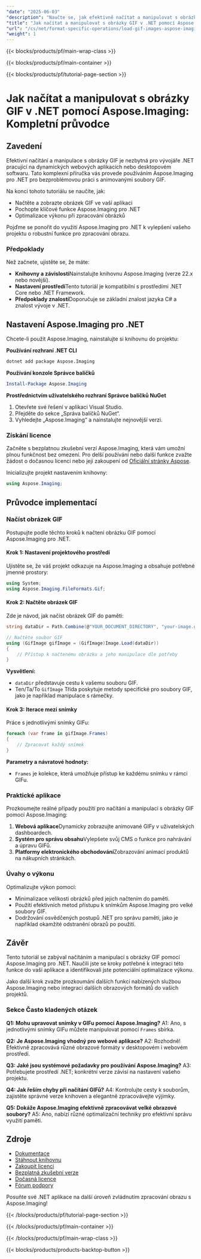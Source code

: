 ```yaml
---
"date": "2025-06-03"
"description": "Naučte se, jak efektivně načítat a manipulovat s obrázky GIF ve vašich .NET aplikacích pomocí Aspose.Imaging. Tato komplexní příručka zahrnuje nastavení, příklady kódu a tipy pro zvýšení výkonu."
"title": "Jak načítat a manipulovat s obrázky GIF v .NET pomocí Aspose.Imaging – kompletní průvodce"
"url": "/cs/net/format-specific-operations/load-gif-images-aspose-imaging-net-tutorial/"
"weight": 1
---
```


{{< blocks/products/pf/main-wrap-class >}}

{{< blocks/products/pf/main-container >}}

{{< blocks/products/pf/tutorial-page-section >}}
# Jak načítat a manipulovat s obrázky GIF v .NET pomocí Aspose.Imaging: Kompletní průvodce

## Zavedení

Efektivní načítání a manipulace s obrázky GIF je nezbytná pro vývojáře .NET pracující na dynamických webových aplikacích nebo desktopovém softwaru. Tato komplexní příručka vás provede používáním Aspose.Imaging pro .NET pro bezproblémovou práci s animovanými soubory GIF.

Na konci tohoto tutoriálu se naučíte, jak:
- Načtěte a zobrazte obrázek GIF ve vaší aplikaci
- Pochopte klíčové funkce Aspose.Imaging pro .NET
- Optimalizace výkonu při zpracování obrázků

Pojďme se ponořit do využití Aspose.Imaging pro .NET k vylepšení vašeho projektu o robustní funkce pro zpracování obrazu.

### Předpoklady

Než začnete, ujistěte se, že máte:
- **Knihovny a závislosti**Nainstalujte knihovnu Aspose.Imaging (verze 22.x nebo novější).
- **Nastavení prostředí**Tento tutoriál je kompatibilní s prostředími .NET Core nebo .NET Framework.
- **Předpoklady znalostí**Doporučuje se základní znalost jazyka C# a znalost vývoje v .NET.

## Nastavení Aspose.Imaging pro .NET

Chcete-li použít Aspose.Imaging, nainstalujte si knihovnu do projektu:

**Používání rozhraní .NET CLI**

```bash
dotnet add package Aspose.Imaging
```

**Používání konzole Správce balíčků**

```powershell
Install-Package Aspose.Imaging
```

**Prostřednictvím uživatelského rozhraní Správce balíčků NuGet**

1. Otevřete své řešení v aplikaci Visual Studio.
2. Přejděte do sekce „Správa balíčků NuGet“.
3. Vyhledejte „Aspose.Imaging“ a nainstalujte nejnovější verzi.

### Získání licence

Začněte s bezplatnou zkušební verzí Aspose.Imaging, která vám umožní plnou funkčnost bez omezení. Pro delší používání nebo další funkce zvažte žádost o dočasnou licenci nebo její zakoupení od [Oficiální stránky Aspose](https://purchase.aspose.com/buy).

Inicializujte projekt nastavením knihovny:

```csharp
using Aspose.Imaging;
```

## Průvodce implementací

### Načíst obrázek GIF

Postupujte podle těchto kroků k načtení obrázku GIF pomocí Aspose.Imaging pro .NET.

#### Krok 1: Nastavení projektového prostředí

Ujistěte se, že váš projekt odkazuje na Aspose.Imaging a obsahuje potřebné jmenné prostory:

```csharp
using System;
using Aspose.Imaging.FileFormats.Gif;
```

#### Krok 2: Načtěte obrázek GIF

Zde je návod, jak načíst obrázek GIF do paměti:

```csharp
string dataDir = Path.Combine(@"YOUR_DOCUMENT_DIRECTORY", "your-image.gif");

// Načtěte soubor GIF
using (GifImage gifImage = (GifImage)Image.Load(dataDir))
{
    // Přístup k načtenému obrázku a jeho manipulace dle potřeby
}
```

**Vysvětlení:**
- `dataDir` představuje cestu k vašemu souboru GIF.
- Ten/Ta/To `GifImage` Třída poskytuje metody specifické pro soubory GIF, jako je například manipulace s rámečky.

#### Krok 3: Iterace mezi snímky

Práce s jednotlivými snímky GIFu:

```csharp
foreach (var frame in gifImage.Frames)
{
    // Zpracovat každý snímek
}
```

**Parametry a návratové hodnoty:**
- `Frames` je kolekce, která umožňuje přístup ke každému snímku v rámci GIFu.

### Praktické aplikace

Prozkoumejte reálné případy použití pro načítání a manipulaci s obrázky GIF pomocí Aspose.Imaging:
1. **Webová aplikace**Dynamicky zobrazujte animované GIFy v uživatelských dashboardech.
2. **Systém pro správu obsahu**Vylepšete svůj CMS o funkce pro nahrávání a úpravu GIFů.
3. **Platformy elektronického obchodování**Zobrazování animací produktů na nákupních stránkách.

### Úvahy o výkonu

Optimalizujte výkon pomocí:
- Minimalizace velikosti obrázků před jejich načtením do paměti.
- Použití efektivních metod přístupu k snímkům Aspose.Imaging pro velké soubory GIF.
- Dodržování osvědčených postupů .NET pro správu paměti, jako je například okamžité odstranění obrazů po použití.

## Závěr

Tento tutoriál se zabýval načítáním a manipulací s obrázky GIF pomocí Aspose.Imaging pro .NET. Naučili jste se kroky potřebné k integraci této funkce do vaší aplikace a identifikovali jste potenciální optimalizace výkonu.

Jako další krok zvažte prozkoumání dalších funkcí nabízených službou Aspose.Imaging nebo integraci dalších obrazových formátů do vašich projektů.

### Sekce Často kladených otázek

**Q1: Mohu upravovat snímky v GIFu pomocí Aspose.Imaging?**
A1: Ano, s jednotlivými snímky GIFu můžete manipulovat pomocí `Frames` sbírka.

**Q2: Je Aspose.Imaging vhodný pro webové aplikace?**
A2: Rozhodně! Efektivně zpracovává různé obrazové formáty v desktopovém i webovém prostředí.

**Q3: Jaké jsou systémové požadavky pro používání Aspose.Imaging?**
A3: Potřebujete prostředí .NET; konkrétní verze závisí na nastavení vašeho projektu.

**Q4: Jak řeším chyby při načítání GIFů?**
A4: Kontrolujte cesty k souborům, zajistěte správné verze knihoven a elegantně zpracovávejte výjimky.

**Q5: Dokáže Aspose.Imaging efektivně zpracovávat velké obrazové soubory?**
A5: Ano, nabízí různé optimalizační techniky pro efektivní správu využití paměti.

## Zdroje
- [Dokumentace](https://reference.aspose.com/imaging/net/)
- [Stáhnout knihovnu](https://releases.aspose.com/imaging/net/)
- [Zakoupit licenci](https://purchase.aspose.com/buy)
- [Bezplatná zkušební verze](https://releases.aspose.com/imaging/net/)
- [Dočasná licence](https://purchase.aspose.com/temporary-license/)
- [Fórum podpory](https://forum.aspose.com/c/imaging/10)

Posuňte své .NET aplikace na další úroveň zvládnutím zpracování obrazu s Aspose.Imaging!

{{< /blocks/products/pf/tutorial-page-section >}}

{{< /blocks/products/pf/main-container >}}

{{< /blocks/products/pf/main-wrap-class >}}

{{< blocks/products/products-backtop-button >}}